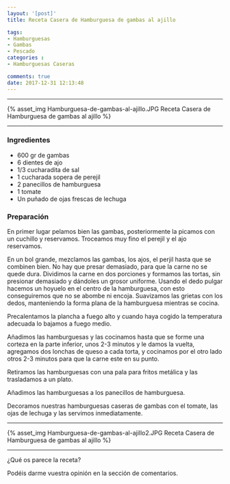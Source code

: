 ```yaml
---
layout: '[post]'
title: Receta Casera de Hamburguesa de gambas al ajillo

tags:
- Hamburguesas
- Gambas
- Pescado
categories :
- Hamburguesas Caseras

comments: true
date: 2017-12-31 12:13:48
---
```

---
{% asset_img Hamburguesa-de-gambas-al-ajillo.JPG Receta Casera de Hamburguesa de gambas al ajillo %}


---


### Ingredientes

- 600 gr de gambas
- 6 dientes de ajo
- 1/3 cucharadita de sal
- 1 cucharada sopera de perejil
- 2 panecillos de hamburguesa
- 1 tomate
- Un puñado de ojas frescas de lechuga

### Preparación

En primer lugar pelamos bien las gambas, posteriormente la picamos con un cuchillo y reservamos. Troceamos muy fino el perejil y el ajo reservamos.

En un bol grande, mezclamos las gambas, los ajos, el perjil hasta que se combinen bien. No hay que presar demasiado, para que la carne no se quede dura.
Dividimos la carne en dos porciones y formamos las tortas, sin presionar demasiado y dándoles un grosor uniforme. Usando el dedo pulgar hacemos un hoyuelo en el centro de la hamburguesa, con esto conseguiremos que no se abombe ni encoja.
Suavizamos las grietas con los dedos, manteniendo la forma plana de la hamburguesa mientras se cocina.

Precalentamos la plancha a fuego alto y cuando haya cogido la temperatura adecuada lo bajamos a fuego medio.

Añadimos las hamburguesas y las cocinamos hasta que se forme una corteza en la parte inferior,  unos
2-3 minutos y le damos la vuelta, agregamos dos lonchas de queso a cada torta, y cocinamos por el otro lado otros 2-3 minutos para que la carne este en su punto.

Retiramos las hamburguesas con una pala para fritos metálica y las trasladamos a un plato.

Añadimos las hamburguesas a los panecillos de hamburguesa.

Decoramos nuestras hamburguesas caseras de gambas con el tomate, las ojas de lechuga y las servimos inmediatamente.

---

{% asset_img Hamburguesa-de-gambas-al-ajillo2.JPG Receta Casera de Hamburguesa de gambas al ajillo %}

---

¿Qué os parece la receta?

Podéis darme vuestra opinión en la sección de comentarios.
